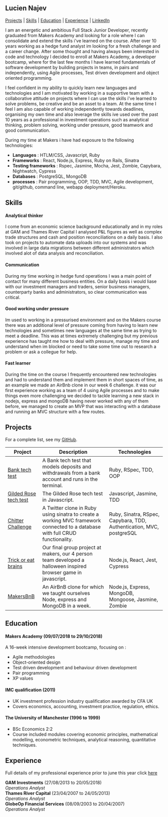 ## Lucien Najev

[Projects](#projects) | [Skills](#skills) | [Education](#education) | [Experience](#experience) | [LinkedIn](https://www.linkedin.com/in/lucien-najev-a012a876)

I am an energetic and ambitious Full Stack Junior Developer, recently graduated from Makers Academy and looking for a role where I can consolidate and extend the skills i've learned on the course. After over 10 years working as a hedge fund analyst im looking for a fresh challenge and a career change. After some thought and having always been interested in code and technology I decided to enroll at Makers Academy, a developer bootcamp, where for the last few months I have learned fundamentals of software development by building projects in teams, in pairs and independently, using Agile processes, Test driven development and object oriented programming.

I feel confident in my ability to quickly learn new languages and technologies and I am motivated by working in a supportive team with a collaborative attitude on projects where I can use the skills i've learned to solve problems, be creative and be an asset to a team. At the same time I feel I am also capable of working independently towards deadlines, organising my own time and also leverage the skills ive used over the past 10 years as a professional in investment operations such as analytical thinking, problem solving, working under pressure, good teamwork and good communication.

During my time at Makers i have had exposure to the following technologies:

- **Languages** : HTLM/CSS, Javascript, Ruby
- **Frameworks** : React, Node.js, Express, Ruby on Rails, Sinatra
- **Testing frameworks** : Rspec, Jasmine, Mocha, Jest, Zombie, Capybara, Nightwatch, Cypress
- **Databases** : PostgreSQL, MongoDB
- **processes** : Pair programming, OOP, TDD, MVC, Agile development, git/github, command line, webapp deployment/Heroku.

## Skills

#### Analytical thinker
I come from an economic science background educationally and in my roles at GAM and Thames River Capital I analysed P&L figures as well as complex trade structures and cash and position reconciliations on a daily basis. I also took on projects to automate data uploads into our systems and was involved in large data migrations between different administrators which involved alot of data analysis and reconciliation.
#### Communication
During my time working in hedge fund operations I was a main point of contact for many different business entities. On a daily basis i would liase with our investment managers and traders, senior business managers, counterparty banks and administrators, so clear communication was critical.
#### Good working under pressure
Im used to working in a pressurised environment and on the Makers course there was an additional level of pressure coming from having to learn new technologies and sometimes new languages at the same time as trying to meet a deadline. This was at times extremely challenging but my previous experience has taught me how to deal with pressure, manage my time and understand when im blocked or need to take some time out to research a problem or ask a collegue for help.
#### Fast learner
During the time on the course I frequently encountered new technologies and had to understand them and implement them in short spaces of time, as an example we made an AirBnb clone in our week 6 challenge. it was our first experience working as a team of 4 using Agile processes and to make things even more challenging we decided to tackle learning a new stack in nodejs, express and mongoDB having never worked with any of them before, we managed to create an MVP that was interacting with a database and running an MVC structure with a few routes.

## Projects

For a complete list, see my [GitHub](https://github.com/Lucx14?tab=repositories).

| Project   | Description | Technologies |
|---        |---         |---           |
| [Bank tech test](https://github.com/Lucx14/bank-tech-test) | A Bank tech test that models deposits and withdrawals from a bank account and runs in the terminal. | Ruby, RSpec, TDD, OOP |
|[Gilded Rose tech test](https://github.com/Lucx14/GildedRose-Refactoring-Kata)| The Gilded Rose tech test in Javascript. | Javascript, Jasmine, TDD|
| [Chitter Challenge](https://github.com/Lucx14/chitter-challenge) | A Twitter clone in Ruby using sinatra to create a working MVC framework connected to a database with full CRUD functionality. | Ruby, Sinatra, RSpec, Capybara, TDD, Authentication, MVC, postgreSQL |
| [Trick or eat brains](https://github.com/Lucx14/zombie-infection) | Our final group project at makers, our 4 person team developed a halloween inspired browser game in javascript. | Node.js, React, Jest, Cypress |
| [MakersBnB](https://github.com/Lucx14/makersBNB) | An AirBnB clone for which we taught ourselves Node, express and MongoDB in a week. | Node.js, Express, MongoDB, Mongoose, Jasmine, Zombie |

## Education

#### Makers Academy (09/07/2018 to 29/10/2018)

A 16-week intensive development bootcamp, focusing on :

- Agile methodologies
- Object-oriented design
- Test driven development and behaviour driven development
- Pair programming
- XP values

#### IMC qualification (2011)
- UK investment profession industry qualification awarded by CFA UK
- Covers economics, accounting, investment practice, regulation, ethics.

#### The University of Manchester (1996 to 1999)

- BSc Economics 2:2
- Course included modules covering economic principles, mathematical modelling, econometric techniques, analytical reasoning, quantitative techniques.

## Experience

Full details of my professional experience prior to june this year click [here](https://www.linkedin.com/in/lucien-najev-a012a876)

**GAM Investments** (27/08/2013 to 20/05/2018)    
*Operations Analyst*  
**Thames River Capital** (23/04/2007 to 24/05/2013)   
*Operations Analyst*  
**GlobeOp Financial Services** (08/09/2003 to 20/04/2007)   
*Operations Analyst*  

